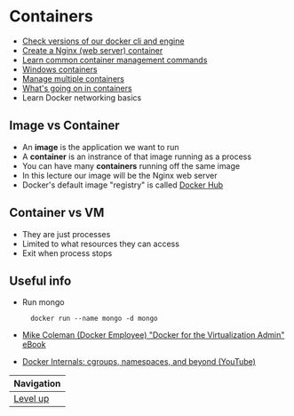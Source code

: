 # Containers #

* [Check versions of our docker cli and engine](check-versions/README.md)
* [Create a Nginx (web server) container](nginx-container/README.md)
* [Learn common container management commands](commands/README.md)
* [Windows containers](windows/README.md)
* [Manage multiple containers](manange-multiple-containers/README.md)
* [What's going on in containers](what-is-going-on-in-containers/README.md)
* Learn Docker networking basics

## Image vs Container ##

* An **image** is the application we want to run
* A **container** is an instrance of that image running as a process
* You can have many **containers** running off the same image
* In this lecture our image will be the Nginx web server
* Docker's default image "registry" is called [Docker Hub](hub.docker.com)

## Container vs VM ##

* They are just processes
* Limited to what resources they can access
* Exit when process stops

## Useful info ##

* Run mongo

        docker run --name mongo -d mongo

* [Mike Coleman (Docker Employee) "Docker for the Virtualization Admin" eBook](https://github.com/mikegcoleman/docker101/blob/master/Docker_eBook_Jan_2017.pdf)

* [Docker Internals: cgroups, namespaces, and beyond (YouTube)](https://www.youtube.com/watch?v=sK5i-N34im8)

| Navigation               |
| ------------------------ |
| [Level up](../README.md) |
